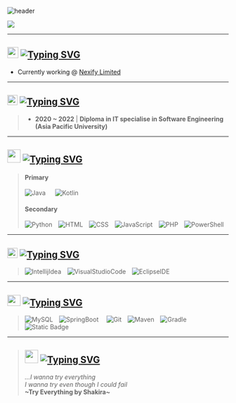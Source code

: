 ![header](https://capsule-render.vercel.app/api?type=waving&color=gradient&section=footer&height=135&text=Greetings%20everyone&fontSize=35&animation=fadeIn&fontAlign=22&fontAlignY=80)

![](http://github-profile-summary-cards.vercel.app/api/cards/profile-details?username=ICitiesMaxQ&theme=midnight_purple)

<hr>

## <img src="https://i.giphy.com/media/v1.Y2lkPTc5MGI3NjExY2dnMmR0YWFxNHJyYWZ5a29oZTY4NXprY2ZhZXE3cHJzYmN2b3N1NyZlcD12MV9pbnRlcm5hbF9naWZfYnlfaWQmY3Q9Zw/H1dxi6xdh4NGQCZSvz/giphy.gif" height=25> **[![Typing SVG](https://readme-typing-svg.demolab.com?font=Inconsolata&weight=600&size=30&duration=1200&pause=1000&color=81A6FF&vCenter=true&random=false&width=90&height=30&lines=Career)](https://git.io/typing-svg)**
- Currently working @ [Nexify Limited](http://www.nexify.com.hk)

<hr>

## <img src="https://media1.giphy.com/media/v1.Y2lkPTc5MGI3NjExbmw5Nzc3OHZ6ZDJ5b3Via3loYml3bmpwd3VvYjA3cTAxbHhkMjhxbyZlcD12MV9pbnRlcm5hbF9naWZfYnlfaWQmY3Q9Zw/l0HlOBZcl7sbV6LnO/giphy.webp" height=23> **[![Typing SVG](https://readme-typing-svg.demolab.com?font=Inconsolata&weight=600&size=30&duration=1200&pause=1000&color=81A6FF&vCenter=true&random=false&width=80&height=30&lines=Study)](https://git.io/typing-svg)** 
> - **2020 ~ 2022** | **Diploma in IT specialise in Software Engineering (Asia Pacific University)**

<hr>

## <img src="https://media0.giphy.com/media/v1.Y2lkPTc5MGI3NjExMmhmejR4NWpvb2w3enFiNnI3MXR0OTR1cHJ3OXd3a3YzNnR3c2xsaSZlcD12MV9pbnRlcm5hbF9naWZfYnlfaWQmY3Q9Zw/BmmfETghGOPrW/200.webp" height=30> **[![Typing SVG](https://readme-typing-svg.demolab.com?font=Inconsolata&weight=600&size=30&duration=2500&pause=1000&color=81A6FF&vCenter=true&random=false&width=320&height=30&lines=Programming+Languages)](https://git.io/typing-svg)**
> #### **Primary**
> ![Java](https://img.shields.io/badge/Java-%23eb8034?style=for-the-badge&logo=coffeescript&labelColor=%23000000) &emsp; ![Kotlin](https://img.shields.io/badge/Kotlin-%23a902eb?style=for-the-badge&logo=kotlin&labelColor=%23000000)
>
> #### **Secondary**
> ![Python](https://img.shields.io/badge/Python-%23f6cc44?style=for-the-badge&logo=python&labelColor=%23000000)&emsp;![HTML](https://img.shields.io/badge/HTML-%23eb732f?style=for-the-badge&logo=html5&labelColor=%23000000)&emsp;![CSS](https://img.shields.io/badge/CSS-%23254bdd?style=for-the-badge&logo=css3&labelColor=%23000000)&emsp;![JavaScript](https://img.shields.io/badge/JavaScript-%23eaca31?style=for-the-badge&logo=javascript&labelColor=%23000000)&emsp;![PHP](https://img.shields.io/badge/PHP-%237b7fb5?style=for-the-badge&logo=php&labelColor=%23000000)&emsp;![PowerShell](https://img.shields.io/badge/PowerShell-%23256db8?style=for-the-badge&logo=powershell&labelColor=%23000000)

<hr>

## <img src="https://media4.giphy.com/media/v1.Y2lkPTc5MGI3NjExa2F2YjYxcmp4NXJxOTRkNjRxb2c2NWNzMDJoNWg1d2MwNndxYnFibyZlcD12MV9pbnRlcm5hbF9naWZfYnlfaWQmY3Q9Zw/10dHotK4K8R0AM/giphy.webp" height=23> **[![Typing SVG](https://readme-typing-svg.demolab.com?font=Inconsolata&weight=600&size=30&duration=1200&pause=1000&color=81A6FF&vCenter=true&random=false&width=135&height=30&lines=Workspace)](https://git.io/typing-svg)**
> ![IntellijIdea](https://img.shields.io/badge/Intellij%20Idea-%23412b93?style=for-the-badge&logo=intellijidea&labelColor=%23000000)&emsp;![VisualStudioCode](https://img.shields.io/badge/Visual%20Studio%20Code-%23088dd3?style=for-the-badge&logo=visualstudiocode&labelColor=%23000000)&emsp;![EclipseIDE](https://img.shields.io/badge/Eclipse-%2333295a?style=for-the-badge&logo=eclipseide&labelColor=%23000000)

<hr>

## <img src="https://media0.giphy.com/media/v1.Y2lkPTc5MGI3NjExcXB2d2p2Mmxid2t2aDFnOHBydzEza3gxMjg1cW54cWNtOHo1ZW53dCZlcD12MV9pbnRlcm5hbF9naWZfYnlfaWQmY3Q9Zw/VbnUQpnihPSIgIXuZv/giphy.webp" height=25 width=30> **[![Typing SVG](https://readme-typing-svg.demolab.com?font=Inconsolata&weight=600&size=30&duration=2000&pause=1000&color=81A6FF&vCenter=true&random=false&width=290&height=30&lines=Technology+Backpack)](https://git.io/typing-svg)**
> ![MySQL](https://img.shields.io/badge/MySQL-%23005c84?style=for-the-badge&logo=mysql&labelColor=%23000000)&emsp;![SpringBoot](https://img.shields.io/badge/Spring%20Boot-%236db33f?style=for-the-badge&logo=springboot&labelColor=%23000000)&emsp;
![Git](https://img.shields.io/badge/Git-%23f05032?style=for-the-badge&logo=git&labelColor=%23000000)&emsp;![Maven](https://img.shields.io/badge/Maven-%23974676?style=for-the-badge&logo=apachemaven&labelColor=%23000000)&emsp;![Gradle](https://img.shields.io/badge/Gradle-%2329db2e?style=for-the-badge&logo=gradle&labelColor=%23000000)&emsp;![Static Badge](https://img.shields.io/badge/Figma-%23f25425?style=for-the-badge&logo=figma&labelColor=%23000000)

<hr>

> ## <img src="https://github.com/ICitiesMaxQ/ICitiesMaxQ/assets/69842262/87955de9-c87e-4e03-be06-cb098bbfbea2" height=30> **[![Typing SVG](https://readme-typing-svg.demolab.com?font=Inconsolata&weight=600&size=30&duration=1200&pause=1000&color=81A6FF&vCenter=true&random=false&width=90&height=30&lines=Quote)](https://git.io/typing-svg)** <br>
> *...I wanna try everything* <br>
> *I wanna try even though I could fail* <br>
> **\~Try Everything by Shakira\~**

